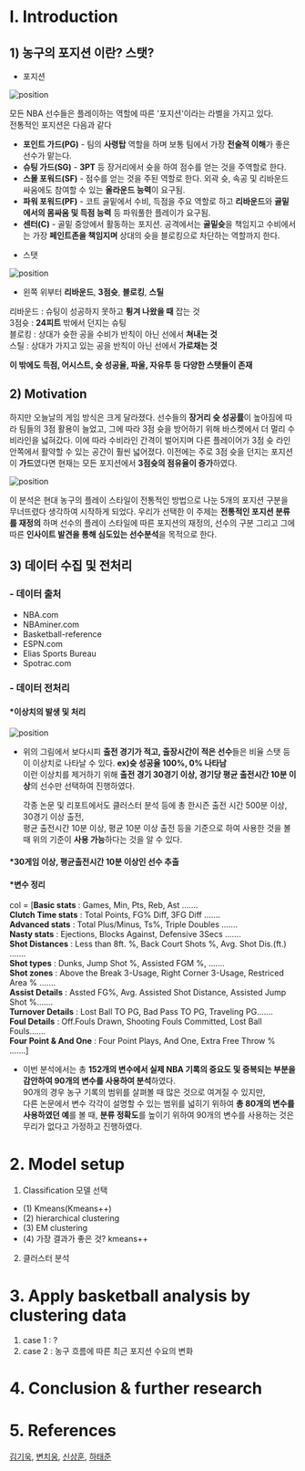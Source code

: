# I. Introduction

## 1) 농구의 포지션 이란? 스탯?

- 포지션

![position](https://static1.squarespace.com/static/561a6270e4b0cbb5768713d9/t/575ec9db2b8ddeb3fba7d478/1465829885170/Basketball+Positions)<br />

모든 NBA 선수들은 플레이하는 역할에 따른 '포지션'이라는 라벨을 가지고 있다.<br />
 전통적인 포지션은 다음과 같다<br />
  * **포인트 가드(PG)** - 팀의 **사령탑** 역할을 하며 보통 팀에서 가장 **전술적 이해**가 좋은 선수가 맡는다. 
  * **슈팅 가드(SG)** - **3PT** 등 장거리에서 슛을 하여 점수를 얻는 것을 주역할로 한다.
  * **스몰 포워드(SF)** - 점수를 얻는 것을 주된 역할로 한다. 외곽 슛, 속공 및 리바운드 싸움에도 참여할 수 있는 **올라운드 능력**이 요구됨.
  * **파워 포워드(PF)** - 코트 골밑에서 수비, 득점을 주요 역할로 하고 **리바운드**와 **골밑에서의 몸싸움 및 득점 능력** 등 파워풀한 플레이가 요구됨.
  * **센터(C)** - 골밑 중앙에서 활동하는 포지션. 공격에서는 **골밑슛**을 책임지고 수비에서는 가장  **페인트존을 책임지며** 상대의 슛을 블로킹으로 차단하는 역할까지 한다.<br />

- 스탯

![position](https://github.com/DSS5NBA/NBA_position_clustering/blob/master/tiled_image.jpg?raw=true)<br />

- 왼쪽 위부터 **리바운드**, **3점슛**, **블로킹**, **스틸**

리바운드 : 슈팅이 성공하지 못하고 **튕겨 나왔을 때** 잡는 것  
3점슛 : **24피트** 밖에서 던지는 슈팅  
블로킹 : 상대가 슛한 공을 수비가 반칙이 아닌 선에서 **쳐내는 것**  
스틸 : 상대가 가지고 있는 공을 반칙이 아닌 선에서 **가로채는 것**

   **이 밖에도 득점, 어시스트, 슛 성공율, 파울, 자유투 등 다양한 스탯들이 존재**

## 2) Motivation

하지만 오늘날의 게임 방식은 크게 달라졌다. 선수들의 **장거리 슛 성공률**이 높아짐에 따라 팀들의 3점 활용이 늘었고, 그에 따라 3점 슛을 방어하기 위해 바스켓에서 더 멀리 수비라인을 넓혀갔다. 이에 따라 수비라인 간격이 벌어지며 다른 플레이어가 3점 슛 라인 안쪽에서 활약할 수 있는 공간이 훨씬 넓어졌다. 이전에는 주로 3점 슛을 던지는 포지션이 **가드**였다면 현재는 모든 포지션에서 **3점슛의 점유율이 증가**하였다.<br />
 
![position](https://cdn-images-1.medium.com/max/800/1*V2oTbyr5gBcmEr_qAxEliw.jpeg)<br />


이 분석은 현대 농구의 플레이 스타일이 전통적인 방법으로 나눈 5개의 포지션 구분을 무너뜨렸다 생각하여 시작하게 되었다. 우리가 선택한 이 주제는 **전통적인 포지션 분류를 재정의** 하며 선수의 플레이 스타일에 따른 포지션의 재정의, 선수의 구분 그리고 그에 따른 **인사이트 발견을 통해 심도있는 선수분석**을 목적으로 한다.<br />

## 3) 데이터 수집 및 전처리

### - 데이터 출처

 * NBA.com
 * NBAminer.com
 * Basketball-reference
 * ESPN.com
 * Elias Sports Bureau
 * Spotrac.com  
 
### - 데이터 전처리
####  *이상치의 발생 및 처리
![position](http://cfile4.uf.tistory.com/image/2491B8335980818825F66C)
<br />
 
- 위의 그림에서 보다시피 **출전 경기가 적고, 출장시간이 적은 선수**들은 비율 스탯 등이 이상치로 나타날 수 있다. **ex)슛 성공율 100%, 0% 나타남**  
 이런 이상치를 제거하기 위해 **출전 경기 30경기 이상, 경기당 평균 출전시간 10분 이상**의 선수만 선택하여 진행하였다.
 
  각종 논문 및 리포트에서도 클러스터 분석 등에 총 한시즌 출전 시간 500분 이상, 30경기 이상 출전,   
  평균 출전시간 10분 이상, 평균 10분 이상 출전 등을 기준으로 하여 사용한 것을 볼 때 위의 기준이 **사용 가능**하다는 것을 알 수 있다.

#### *30게임 이상, 평균출전시간 10분 이상인 선수 추출

#### *변수 정리

col = [**Basic stats**
 : Games, Min, Pts, Reb, Ast .......  
**Clutch Time stats**
 : Total Points, FG% Diff, 3FG Diff .......  
**Advanced stats**
 : Total Plus/Minus, Ts%, Triple Doubles .......   
**Nasty stats**
 : Ejections, Blocks Against, Defensive 3Secs .......  
**Shot Distances**
 : Less than 8ft. %, Back Court Shots %, Avg. Shot Dis.(ft.) .......  
**Shot types**
 : Dunks, Jump Shot %, Assisted FGM %,  .......  
**Shot zones**
 : Above the Break 3-Usage, Right Corner 3-Usage, Restriced Area % .......  
**Assist Details**
 : Assted FG%, Avg. Assisted Shot Distance, Assisted Jump Shot %.......  
**Turnover Details**
 : Lost Ball TO PG, Bad Pass TO PG, Traveling PG.......  
**Foul Details**
 : Off.Fouls Drawn, Shooting Fouls Committed, Lost Ball Fouls.......  
**Four Point & And One**
 : Four Point Plays, And One, Extra Free Throw % .......]
 
 - 이번 분석에서는 총 **152개의 변수에서 실제 NBA 기록의 중요도 및 중복되는 부분을 감안하여 90개의 변수를 사용하여 분석**하였다.  
90개의 경우 농구 기록의 범위를 살펴볼 때 많은 것으로 여겨질 수 있지만,  
다른 논문에서 변수 각각이 설명할 수 있는 범위를 넓히기 위하여 **총 80개의 변수를 사용하였던 예**를 볼 때, **분류 정확도**를 높이기 위하여 90개의 변수를 사용하는 것은 무리가 없다고 가정하고 진행하였다.




# 2. Model setup
1) Classification 모델 선택
* (1) Kmeans(Kmeans++)
* (2) hierarchical clustering
* (3) EM clustering
* (4) 가장 결과가 좋은 것? kmeans++
2)  클러스터 분석

# 3. Apply basketball analysis by clustering data
1) case 1 : ?
2) case 2 : 농구 흐름에 따른  최근 포지션 수요의 변화

# 4. Conclusion & further research
# 5. References




[김기욱](https://github.com/mikoms911), [변치웅](https://github.com/overgroove), [신상훈](https://github.com/s132048), [하태준](https://github.com/gogoj5896)
